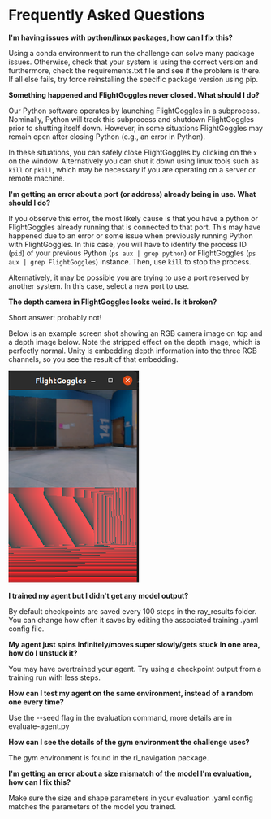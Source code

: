 # Frequently Asked Questions

**I'm having issues with python/linux packages, how can I fix this?**

Using a conda environment to run the challenge can solve many package issues. Otherwise, check that your system is using the correct version and furthermore, check the requirements.txt file and see if the problem is there. If all else fails, try force reinstalling the specific package version using pip.

__Something happened and FlightGoggles never closed. What should I do?__

Our Python software operates by launching FlightGoggles in a subprocess.
Nominally, Python will track this subprocess and shutdown FlightGoggles prior to shutting itself down.
However, in some situations FlightGoggles may remain open after closing Python (e.g., an error in Python).

In these situations, you can safely close FlightGoggles by clicking on the `x` on the window.
Alternatively you can shut it down using linux tools such as `kill` or `pkill`, which may be necessary if you are operating on a server or remote machine.

__I'm getting an error about a port (or address) already being in use. What should I do?__

If you observe this error, the most likely cause is that you have a python or FlightGoggles already running that is connected to that port.
This may have happened due to an error or some issue when previously running Python with FlightGoggles.
In this case, you will have to identify the process ID (`pid`) of your previous Python (`ps aux | grep python`) or FlightGoggles (`ps aux | grep FlightGoggles`) instance.
Then, use `kill` to stop the process.

Alternatively, it may be possible you are trying to use a port reserved by another system.
In this case, select a new port to use.

__The depth camera in FlightGoggles looks weird. Is it broken?__

Short answer: probably not! 

Below is an example screen shot showing an RGB camera image on top and a depth image below.
Note the stripped effect on the depth image, which is perfectly normal.
Unity is embedding depth information into the three RGB channels, so you see the result of that embedding.

![FlightGoggles Image](images/flight-goggles-depth-example.png)

**I trained my agent but I didn't get any model output?**

By default checkpoints are saved every 100 steps in the ray_results folder. You can change how often it saves by editing the associated training .yaml config file.

**My agent just spins infinitely/moves super slowly/gets stuck in one area, how do I unstuck it?**

You may have overtrained your agent. Try using a checkpoint output from a training run with less steps.

**How can I test my agent on the same environment, instead of a random one every time?**

Use the --seed flag in the evaluation command, more details are in evaluate-agent.py

**How can I see the details of the gym environment the challenge uses?**

The gym environment is found in the rl_navigation package.

**I'm getting an error about a size mismatch of the model I'm evaluation, how can I fix this?**

Make sure the size and shape parameters in your evaluation .yaml config matches the parameters of the model you trained.
